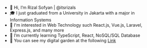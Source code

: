 - 👋 Hi, I’m Rizal Sofyan | @itsrizals
- 🎓 I just graduated from a University in Jakarta with a major in Information Systems
- 👀 I'm interested in Web Technology such React.js, Vue.js, Laravel, Express.js, and many more
- 📝 I’m currently learning TypeScript, React, NoSQL/SQL Database
- 🤙 You can see my digital garden at the following [Link](https://www.rizalsofyans.rocks/)

<!---
itsrizals/itsrizals is a ✨ special ✨ repository because its `README.md` (this file) appears on your GitHub profile.
You can click the Preview link to take a look at your changes.
--->
